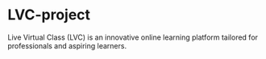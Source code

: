 # LVC-project
Live Virtual Class (LVC) is an innovative online learning platform tailored for professionals and aspiring learners.
